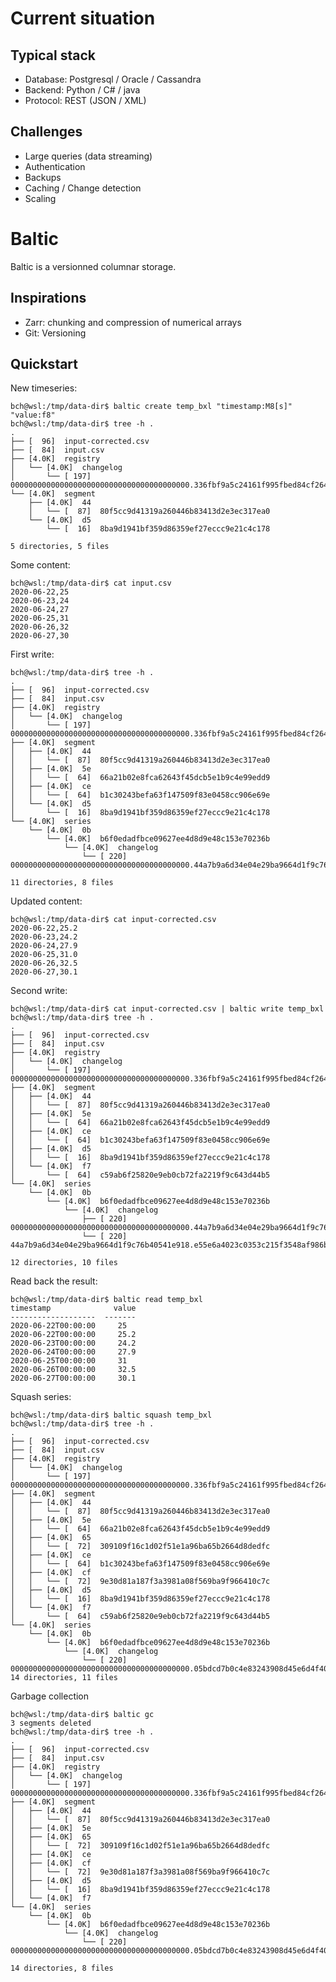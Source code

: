 

# Current situation

## Typical stack

- Database: Postgresql / Oracle / Cassandra
- Backend: Python / C# / java 
- Protocol: REST (JSON / XML)


## Challenges

- Large queries (data streaming)
- Authentication
- Backups
- Caching / Change detection
- Scaling


# Baltic

Baltic is a versionned columnar storage.


## Inspirations

- Zarr: chunking and compression of numerical arrays
- Git: Versioning


## Quickstart


New timeseries:

	bch@wsl:/tmp/data-dir$ baltic create temp_bxl "timestamp:M8[s]" "value:f8"
	bch@wsl:/tmp/data-dir$ tree -h .
	.
	├── [  96]  input-corrected.csv
	├── [  84]  input.csv
	├── [4.0K]  registry
	│   └── [4.0K]  changelog
	│       └── [ 197]  0000000000000000000000000000000000000000.336fbf9a5c24161f995fbed84cf2643280f2b6b1
	└── [4.0K]  segment
		├── [4.0K]  44
		│   └── [  87]  80f5cc9d41319a260446b83413d2e3ec317ea0
		└── [4.0K]  d5
			└── [  16]  8ba9d1941bf359d86359ef27eccc9e21c4c178

	5 directories, 5 files


Some content:

	bch@wsl:/tmp/data-dir$ cat input.csv
	2020-06-22,25
	2020-06-23,24
	2020-06-24,27
	2020-06-25,31
	2020-06-26,32
	2020-06-27,30


First write:

	bch@wsl:/tmp/data-dir$ tree -h .
	.
	├── [  96]  input-corrected.csv
	├── [  84]  input.csv
	├── [4.0K]  registry
	│   └── [4.0K]  changelog
	│       └── [ 197]  0000000000000000000000000000000000000000.336fbf9a5c24161f995fbed84cf2643280f2b6b1
	├── [4.0K]  segment
	│   ├── [4.0K]  44
	│   │   └── [  87]  80f5cc9d41319a260446b83413d2e3ec317ea0
	│   ├── [4.0K]  5e
	│   │   └── [  64]  66a21b02e8fca62643f45dcb5e1b9c4e99edd9
	│   ├── [4.0K]  ce
	│   │   └── [  64]  b1c30243befa63f147509f83e0458cc906e69e
	│   └── [4.0K]  d5
	│       └── [  16]  8ba9d1941bf359d86359ef27eccc9e21c4c178
	└── [4.0K]  series
		└── [4.0K]  0b
			└── [4.0K]  b6f0edadfbce09627ee4d8d9e48c153e70236b
				└── [4.0K]  changelog
					└── [ 220]  0000000000000000000000000000000000000000.44a7b9a6d34e04e29ba9664d1f9c76b40541e918

	11 directories, 8 files


Updated content:

	bch@wsl:/tmp/data-dir$ cat input-corrected.csv
	2020-06-22,25.2
	2020-06-23,24.2
	2020-06-24,27.9
	2020-06-25,31.0
	2020-06-26,32.5
	2020-06-27,30.1


Second write:


	bch@wsl:/tmp/data-dir$ cat input-corrected.csv | baltic write temp_bxl
	bch@wsl:/tmp/data-dir$ tree -h .
	.
	├── [  96]  input-corrected.csv
	├── [  84]  input.csv
	├── [4.0K]  registry
	│   └── [4.0K]  changelog
	│       └── [ 197]  0000000000000000000000000000000000000000.336fbf9a5c24161f995fbed84cf2643280f2b6b1
	├── [4.0K]  segment
	│   ├── [4.0K]  44
	│   │   └── [  87]  80f5cc9d41319a260446b83413d2e3ec317ea0
	│   ├── [4.0K]  5e
	│   │   └── [  64]  66a21b02e8fca62643f45dcb5e1b9c4e99edd9
	│   ├── [4.0K]  ce
	│   │   └── [  64]  b1c30243befa63f147509f83e0458cc906e69e
	│   ├── [4.0K]  d5
	│   │   └── [  16]  8ba9d1941bf359d86359ef27eccc9e21c4c178
	│   └── [4.0K]  f7
	│       └── [  64]  c59ab6f25820e9eb0cb72fa2219f9c643d44b5
	└── [4.0K]  series
		└── [4.0K]  0b
			└── [4.0K]  b6f0edadfbce09627ee4d8d9e48c153e70236b
				└── [4.0K]  changelog
					├── [ 220]  0000000000000000000000000000000000000000.44a7b9a6d34e04e29ba9664d1f9c76b40541e918
					└── [ 220]  44a7b9a6d34e04e29ba9664d1f9c76b40541e918.e55e6a4023c0353c215f3548af986bd69b3388f3

	12 directories, 10 files


Read back the result:

	bch@wsl:/tmp/data-dir$ baltic read temp_bxl
	timestamp              value
	-------------------  -------
	2020-06-22T00:00:00     25
	2020-06-22T00:00:00     25.2
	2020-06-23T00:00:00     24.2
	2020-06-24T00:00:00     27.9
	2020-06-25T00:00:00     31
	2020-06-26T00:00:00     32.5
	2020-06-27T00:00:00     30.1


Squash series:


	bch@wsl:/tmp/data-dir$ baltic squash temp_bxl
	bch@wsl:/tmp/data-dir$ tree -h .
	.
	├── [  96]  input-corrected.csv
	├── [  84]  input.csv
	├── [4.0K]  registry
	│   └── [4.0K]  changelog
	│       └── [ 197]  0000000000000000000000000000000000000000.336fbf9a5c24161f995fbed84cf2643280f2b6b1
	├── [4.0K]  segment
	│   ├── [4.0K]  44
	│   │   └── [  87]  80f5cc9d41319a260446b83413d2e3ec317ea0
	│   ├── [4.0K]  5e
	│   │   └── [  64]  66a21b02e8fca62643f45dcb5e1b9c4e99edd9
	│   ├── [4.0K]  65
	│   │   └── [  72]  309109f16c1d02f51e1a96ba65b2664d8dedfc
	│   ├── [4.0K]  ce
	│   │   └── [  64]  b1c30243befa63f147509f83e0458cc906e69e
	│   ├── [4.0K]  cf
	│   │   └── [  72]  9e30d81a187f3a3981a08f569ba9f966410c7c
	│   ├── [4.0K]  d5
	│   │   └── [  16]  8ba9d1941bf359d86359ef27eccc9e21c4c178
	│   └── [4.0K]  f7
	│       └── [  64]  c59ab6f25820e9eb0cb72fa2219f9c643d44b5
	└── [4.0K]  series
		└── [4.0K]  0b
			└── [4.0K]  b6f0edadfbce09627ee4d8d9e48c153e70236b
				└── [4.0K]  changelog
					└── [ 220]  0000000000000000000000000000000000000000.05bdcd7b0c4e83243908d45e6d4f405a0ffd4290
    14 directories, 11 files


Garbage collection

	bch@wsl:/tmp/data-dir$ baltic gc
	3 segments deleted
	bch@wsl:/tmp/data-dir$ tree -h .
	.
	├── [  96]  input-corrected.csv
	├── [  84]  input.csv
	├── [4.0K]  registry
	│   └── [4.0K]  changelog
	│       └── [ 197]  0000000000000000000000000000000000000000.336fbf9a5c24161f995fbed84cf2643280f2b6b1
	├── [4.0K]  segment
	│   ├── [4.0K]  44
	│   │   └── [  87]  80f5cc9d41319a260446b83413d2e3ec317ea0
	│   ├── [4.0K]  5e
	│   ├── [4.0K]  65
	│   │   └── [  72]  309109f16c1d02f51e1a96ba65b2664d8dedfc
	│   ├── [4.0K]  ce
	│   ├── [4.0K]  cf
	│   │   └── [  72]  9e30d81a187f3a3981a08f569ba9f966410c7c
	│   ├── [4.0K]  d5
	│   │   └── [  16]  8ba9d1941bf359d86359ef27eccc9e21c4c178
	│   └── [4.0K]  f7
	└── [4.0K]  series
		└── [4.0K]  0b
			└── [4.0K]  b6f0edadfbce09627ee4d8d9e48c153e70236b
				└── [4.0K]  changelog
					└── [ 220]  0000000000000000000000000000000000000000.05bdcd7b0c4e83243908d45e6d4f405a0ffd4290

	14 directories, 8 files
